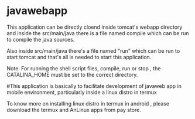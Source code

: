 # javawebapp

This application can be directly cloend inside tomcat's webapp directory
and inside the src/main/java there is a file named compile which can be run to compile the java sources.

Also inside src/main/java there's a file named "run" which can be run to start tomcat and that's all is needed to start this application.

Note: For running the shell script files, compile, run or stop , the CATALINA_HOME must be set to the correct directory.

#This application is basically to facilitate development of javaweb app in mobile environment, particularly inside a linux distro in termux

To know more on installing linux distro in termux in android , please download the termux and AnLinux apps from pay store.
